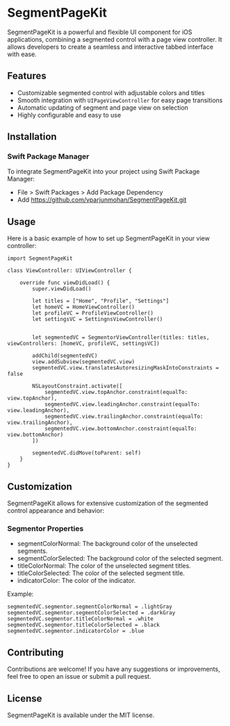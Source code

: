 # SegmentPageKit
SegmentPageKit is a powerful and flexible UI component for iOS applications, combining a segmented control with a page view controller. It allows developers to create a seamless and interactive tabbed interface with ease.

## Features
- Customizable segmented control with adjustable colors and titles
- Smooth integration with `UIPageViewController` for easy page transitions
- Automatic updating of segment and page view on selection
- Highly configurable and easy to use

## Installation

### Swift Package Manager

To integrate SegmentPageKit into your project using Swift Package Manager:

- File > Swift Packages > Add Package Dependency
- Add https://github.com/vparjunmohan/SegmentPageKit.git

## Usage

Here is a basic example of how to set up SegmentPageKit in your view controller:

```
import SegmentPageKit

class ViewController: UIViewController {

    override func viewDidLoad() {
        super.viewDidLoad()

        let titles = ["Home", "Profile", "Settings"]
        let homeVC = HomeViewController()
        let profileVC = ProfileViewController()
        let settingsVC = SettingnsViewController()
        

        let segmentedVC = SegmentorViewController(titles: titles, viewControllers: [homeVC, profileVC, settingsVC])

        addChild(segmentedVC)
        view.addSubview(segmentedVC.view)
        segmentedVC.view.translatesAutoresizingMaskIntoConstraints = false
        
        NSLayoutConstraint.activate([
            segmentedVC.view.topAnchor.constraint(equalTo: view.topAnchor),
            segmentedVC.view.leadingAnchor.constraint(equalTo: view.leadingAnchor),
            segmentedVC.view.trailingAnchor.constraint(equalTo: view.trailingAnchor),
            segmentedVC.view.bottomAnchor.constraint(equalTo: view.bottomAnchor)
        ])

        segmentedVC.didMove(toParent: self)
    }
}
```

## Customization

SegmentPageKit allows for extensive customization of the segmented control appearance and behavior:

### Segmentor Properties

- segmentColorNormal: The background color of the unselected segments.
- segmentColorSelected: The background color of the selected segment.
- titleColorNormal: The color of the unselected segment titles.
- titleColorSelected: The color of the selected segment title.
- indicatorColor: The color of the indicator.

Example:

```
segmentedVC.segmentor.segmentColorNormal = .lightGray
segmentedVC.segmentor.segmentColorSelected = .darkGray
segmentedVC.segmentor.titleColorNormal = .white
segmentedVC.segmentor.titleColorSelected = .black
segmentedVC.segmentor.indicatorColor = .blue
```

## Contributing

Contributions are welcome! If you have any suggestions or improvements, feel free to open an issue or submit a pull request.


## License

SegmentPageKit is available under the MIT license.
